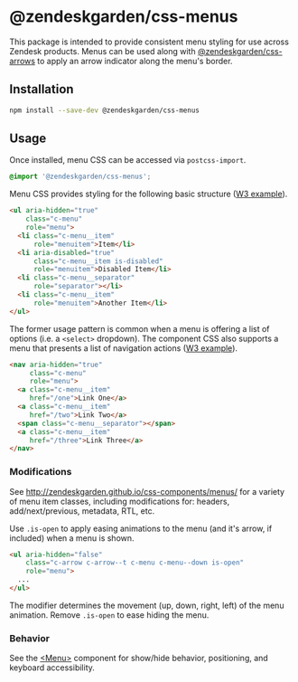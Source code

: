 # @zendeskgarden/css-menus

This package is intended to provide consistent menu styling for use
across Zendesk products. Menus can be used along with
[@zendeskgarden/css-arrows](http://zendeskgarden.github.io/css-arrows/)
to apply an arrow indicator along the menu's border.

## Installation

```sh
npm install --save-dev @zendeskgarden/css-menus
```

## Usage

Once installed, menu CSS can be accessed via `postcss-import`.

```css
@import '@zendeskgarden/css-menus';
```

Menu CSS provides styling for the following basic structure ([W3
example](https://www.w3.org/TR/wai-aria-practices-1.1/examples/menubar/menubar-2/menubar-2.html)).

```html
<ul aria-hidden="true"
    class="c-menu"
    role="menu">
  <li class="c-menu__item"
      role="menuitem">Item</li>
  <li aria-disabled="true"
      class="c-menu__item is-disabled"
      role="menuitem">Disabled Item</li>
  <li class="c-menu__separator"
      role="separator"></li>
  <li class="c-menu__item"
      role="menuitem">Another Item</li>
</ul>
```

The former usage pattern is common when a menu is offering a list of
options (i.e. a `<select>` dropdown). The component CSS also supports
a menu that presents a list of navigation actions ([W3
example](https://www.w3.org/TR/wai-aria-practices-1.1/examples/menubar/menubar-1/menubar-1.html)).


```html
<nav aria-hidden="true"
     class="c-menu"
     role="menu">
  <a class="c-menu__item"
     href="/one">Link One</a>
  <a class="c-menu__item"
     href="/two">Link Two</a>
  <span class="c-menu__separator"></span>
  <a class="c-menu__item"
     href="/three">Link Three</a>
</nav>
```

### Modifications

See http://zendeskgarden.github.io/css-components/menus/ for a variety
of menu item classes, including modifications for: headers,
add/next/previous, metadata, RTL, etc.

Use `.is-open` to apply easing animations to the menu (and
it's arrow, if included) when a menu is shown.

```html
<ul aria-hidden="false"
    class="c-arrow c-arrow--t c-menu c-menu--down is-open"
    role="menu">
  ...
</ul>
```

The modifier determines the movement (up, down, right, left) of the menu
animation. Remove `.is-open` to ease hiding the menu.

### Behavior

See the
[&lt;Menu&gt;](http://zendeskgarden.github.io/react-components/#!/Menu)
component for show/hide behavior, positioning, and keyboard
accessibility.
